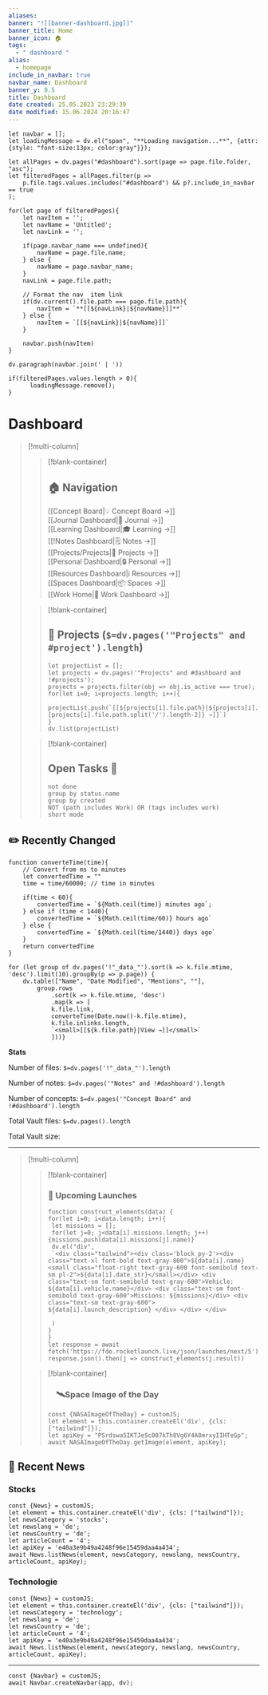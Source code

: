 ```yaml
---
aliases: 
banner: "![[banner-dashboard.jpg]]"
banner_title: Home
banner_icon: 🏠 
tags:
  - " dashboard "
alias:
  - homepage
include_in_navbar: true
navbar_name: Dashboard
banner_y: 0.5
title: Dashboard
date created: 25.05.2023 23:29:39
date modified: 15.06.2024 20:16:47
---
```


 
```dataviewjs
let navbar = [];
let loadingMessage = dv.el("span", "**Loading navigation...**", {attr: {style: "font-size:13px; color:gray"}});

let allPages = dv.pages("#dashboard").sort(page => page.file.folder, "asc");
let filteredPages = allPages.filter(p => 
    p.file.tags.values.includes("#dashboard") && p?.include_in_navbar == true
);

for(let page of filteredPages){
    let navItem = '';
    let navName = 'Untitled';
    let navLink = '';

    if(page.navbar_name === undefined){
        navName = page.file.name;
    } else {
        navName = page.navbar_name;
    }
    navLink = page.file.path;

    // Format the nav  item link
    if(dv.current().file.path === page.file.path){
        navItem = `**[[${navLink}|${navName}]]**`
    } else {
        navItem = `[[${navLink}|${navName}]]`
    }

    navbar.push(navItem)
}

dv.paragraph(navbar.join(' | '))

if(filteredPages.values.length > 0){  
      loadingMessage.remove();
}
```

# Dashboard

>[!multi-column]  
>>[!blank-container]
>>## 🏠 Navigation
>>[[Concept Board|💡  Concept Board →]]  
>>[[Journal Dashboard|📘 Journal →]]  
>>[[Learning Dashboard|🎓  Learning →]]  
>>[[!Notes Dashboard|🗒️  Notes →]]  
>>[[Projects/Projects|📐  Projects →]]  
>>[[Personal Dashboard|🔒  Personal →]]  
>>[[Resources Dashboard|ℹ️  Resources →]]  
>>[[Spaces Dashboard|📦  Spaces →]]  
>>[[Work Home|💼 Work Dashboard →]]
>
>>[!blank-container]
>>## 📐 Projects (`$=dv.pages('"Projects" and #project').length`)
>>```dataviewjs
>>let projectList = [];
>>let projects = dv.pages('"Projects" and #dashboard and !#projects');
>>projects = projects.filter(obj => obj.is_active === true);
>>for(let i=0; i<projects.length; i++){
>>	projectList.push(`[[${projects[i].file.path}|${projects[i].file.path.split('/')[projects[i].file.path.split('/').length-2]} →]]`)
>>}
>>dv.list(projectList)
>>```
>
>>[!blank-container]
>>## Open Tasks 📅
>>```tasks
>>not done
>>group by status.name
>>group by created
>>NOT (path includes Work) OR (tags includes work)
>>short mode
>>``` 
>>

## ✏️ Recently Changed

```dataviewjs
function converteTime(time){
	// Convert from ms to minutes
	let convertedTime = ""
	time = time/60000; // time in minutes

	if(time < 60){
		convertedTime = `${Math.ceil(time)} minutes ago`;
	} else if (time < 1440){
		convertedTime = `${Math.ceil(time/60)} hours ago`
	} else {
		convertedTime = `${Math.ceil(time/1440)} days ago`
	}	
	return convertedTime
}

for (let group of dv.pages('!"_data_"').sort(k => k.file.mtime, 'desc').limit(10).groupBy(p => p.page)) {
	dv.table(["Name", "Date Modified", "Mentions", ""], 
		group.rows
			.sort(k => k.file.mtime, 'desc')
			.map(k => [
			k.file.link, 
			converteTime(Date.now()-k.file.mtime),
			k.file.inlinks.length,
			`<small>[[${k.file.path}|View →]]</small>`
			]))}
```

**Stats**

Number of files: `$=dv.pages('!"_data_"').length`

Number of notes: `$=dv.pages('"Notes" and !#dashboard').length`

Number of concepts: `$=dv.pages('"Concept Board" and !#dashboard').length`

Total Vault files: `$=dv.pages().length`

Total Vault size: 

---
>[!multi-column]
>>[!blank-container]
>>### 🚀 Upcoming Launches
>>```dataviewjs
>>function construct_elements(data) {
>>for(let i=0; i<data.length; i++){
>>	let missions = [];
>>	for(let j=0; j<data[i].missions.length; j++){missions.push(data[i].missions[j].name)}
>>	dv.el("div", 
>>	`<div class="tailwind"><div class='block py-2'><div class="text-xl font-bold text-gray-800">${data[i].name}<small class="float-right text-gray-600 font-semibold text-sm pl-2">${data[i].date_str}</small></div> <div class="text-sm font-semibold text-gray-600">Vehicle: ${data[i].vehicle.name}</div> <div class="text-sm font-semibold text-gray-600">Missions: ${missions}</div> <div class="text-sm text-gray-600"> ${data[i].launch_description} </div> </div> </div>
>>	`
>>	)
>>}
>>}
>>let response = await fetch('https://fdo.rocketlaunch.live/json/launches/next/5') 
>>response.json().then(j => construct_elements(j.result))
>>```
>
>>[!blank-container]
>>### &emsp;🛰️Space Image of the Day
>>```dataviewjs
>>const {NASAImageOfTheDay} = customJS;
>>let element = this.container.createEl('div', {cls: ["tailwind"]});
>>let apiKey = "PSrdswa5IKTJeSc007kTh8Vg6Y4A8mrxyIIHTeGp";
>>await NASAImageOfTheDay.getImage(element, apiKey);
>>```

## 📰 Recent News

### Stocks

```dataviewjs
const {News} = customJS;
let element = this.container.createEl('div', {cls: ["tailwind"]});
let newsCategory = 'stocks';
let newslang = 'de';
let newsCountry = 'de';
let articleCount = '4';
let apiKey = 'e40a3e9b49a4248f96e15459daa4a434';
await News.listNews(element, newsCategory, newslang, newsCountry, articleCount, apiKey);
```

### Technologie

```dataviewjs
const {News} = customJS;
let element = this.container.createEl('div', {cls: ["tailwind"]});
let newsCategory = 'technology';
let newslang = 'de';
let newsCountry = 'de';
let articleCount = '4';
let apiKey = 'e40a3e9b49a4248f96e15459daa4a434';
await News.listNews(element, newsCategory, newslang, newsCountry, articleCount, apiKey);
```

---
```dataviewjs
const {Navbar} = customJS;
await Navbar.createNavbar(app, dv); 
```
